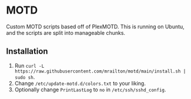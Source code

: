 # MOTD

Custom MOTD scripts based off of PlexMOTD. This is running on Ubuntu, and the scripts are split into manageable chunks.

## Installation
1. Run `curl -L https://raw.githubusercontent.com/mrailton/motd/main/install.sh | sudo sh`.
2. Change `/etc/update-motd.d/colors.txt` to your liking.
3. Optionally change `PrintLastLog` to `no` in `/etc/ssh/sshd_config`.
